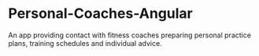 # Personal-Coaches-Angular
An app providing contact with fitness coaches preparing personal practice plans, training schedules and individual advice.
